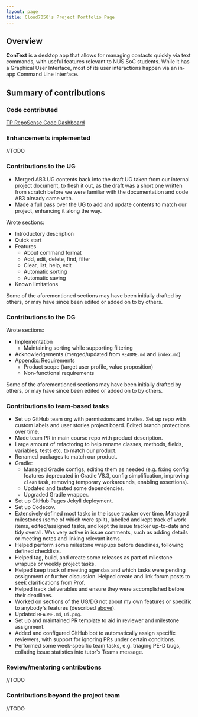 ```yaml
---
layout: page
title: Cloud7050's Project Portfolio Page
---
```


<!-- NOTE After PDF conversion, overview + summary must not exceed 2 pages! -->

## Overview

**ConText** is a desktop app that allows for managing contacts quickly via text commands, with useful features relevant to NUS SoC students.
While it has a Graphical User Interface, most of its user interactions happen via an in-app Command Line Interface.

## Summary of contributions

### Code contributed

[TP RepoSense Code Dashboard](https://nus-cs2103-ay2324s1.github.io/tp-dashboard/?search=cloud7050&breakdown=true)

### Enhancements implemented

//TODO

### Contributions to the UG

- Merged AB3 UG contents back into the draft UG taken from our internal project document, to flesh it out, as the draft was a short one written from scratch before we were familiar with the documentation and code AB3 already came with.
- Made a full pass over the UG to add and update contents to match our project, enhancing it along the way.

Wrote sections:

- Introductory description
- Quick start
- Features
  - About command format
  - Add, edit, delete, find, filter
  - Clear, list, help, exit
  - Automatic sorting
  - Automatic saving
- Known limitations

Some of the aforementioned sections may have been initially drafted by others, or may have since been edited or added on to by others.

### Contributions to the DG

<!-- TODO may do a full pass over DG -->
<!-- TODO use cases -->
<!-- TODO appendix: instructions for manual testing -->
<!-- TODO appendix: effort -->
<!-- TODO appendix: planned enhancements -->

Wrote sections:

- Implementation
  - Maintaining sorting while supporting filtering
- Acknowledgements (merged/updated from `README.md` and `index.md`)
- Appendix: Requirements
  - Product scope (target user profile, value proposition)
  - Non-functional requirements

Some of the aforementioned sections may have been initially drafted by others, or may have since been edited or added on to by others.

### Contributions to team-based tasks

- Set up GitHub team org with permissions and invites. Set up repo with custom labels and user stories project board. Edited branch protections over time.
- Made team PR in main course repo with product description.
- Large amount of refactoring to help rename classes, methods, fields, variables, tests etc. to match our product.
- Renamed packages to match our product.
- Gradle:
  - Managed Gradle configs, editing them as needed (e.g. fixing config features deprecated in Gradle V8.3, config simplification, improving `clean` task, removing temporary workarounds, enabling assertions).
  - Updated and tested some dependencies.
  - Upgraded Gradle wrapper.
- Set up GitHub Pages Jekyll deployment.
- Set up Codecov.
- Extensively defined most tasks in the issue tracker over time. Managed milestones (some of which were split), labelled and kept track of work items, edited/assigned tasks, and kept the issue tracker up-to-date and tidy overall. Was very active in issue comments, such as adding details or meeting notes and linking relevant items.
- Helped perform some milestone wrapups before deadlines, following defined checklists.
- Helped tag, build, and create some releases as part of milestone wrapups or weekly project tasks.
- Helped keep track of meeting agendas and which tasks were pending assignment or further discussion. Helped create and link forum posts to seek clarifications from Prof.
- Helped track deliverables and ensure they were accomplished before their deadlines.
- Worked on sections of the UG/DG not about my own features or specific to anybody's features (described [above](#contributions-to-the-ug)).
- Updated `README.md`, `Ui.png`.
- Set up and maintained PR template to aid in reviewer and milestone assignment.
- Added and configured GitHub bot to automatically assign specific reviewers, with support for ignoring PRs under certain conditions.
- Performed some week-specific team tasks, e.g. triaging PE-D bugs, collating issue statistics into tutor's Teams message.

### Review/mentoring contributions

//TODO

### Contributions beyond the project team

//TODO
